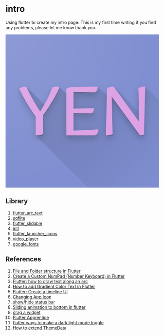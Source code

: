 # intro
Using flutter to create my intro page. This is my first time writing if you find any problems, please let me know thank you.

![Alt text](assets/icons/yen.png)

## Library
1. [flutter_arc_text](https://pub.dev/packages/flutter_arc_text)
2. [sqflite](https://pub.dev/packages/sqflite)
3. [flutter_slidable](https://pub.dev/packages/flutter_slidable)
4. [intl](https://pub.dev/packages/intl/)
5. [flutter_launcher_icons](https://pub.dev/packages/flutter_launcher_icons)
6. [video_player](https://pub.dev/packages/video_player)
7. [google_fonts](https://pub.dev/packages/google_fonts)

## References
1. [File and Folder structure in Flutter](https://medium.com/flutter-community/file-and-folder-structure-in-flutter-967b8be3155e)
2. [Create a Custom NumPad (Number Keyboard) in Flutter](https://www.kindacode.com/article/create-a-custom-numpad-number-keyboard-in-flutter/)
3. [Flutter: how to draw text along an arc](https://medium.com/mews-devs/flutter-how-to-draw-text-along-an-arc-840d5501db69)
4. [How to add Gradient Color Text in Flutter
](https://www.fluttercampus.com/guide/156/how-to-add-gradient-color-text-in-flutter/)
5. [Flutter: Create a timeline UI](https://stackoverflow.com/questions/49635381/flutter-create-a-timeline-ui)
6. [Changing App Icon](https://www.flutterbeads.com/change-app-name-in-flutter/)
7. [show/hide status bar](https://stackoverflow.com/questions/69326384/setenabledsystemuioverlays-is-deprecated-and-shouldnt-be-used-migrate-to-seten)
8. [Sliding animation to bottom in flutter](https://stackoverflow.com/questions/53278792/sliding-animation-to-bottom-in-flutter)
9. [drag a widget](https://stackoverflow.com/questions/65977699/how-to-create-a-movable-widget-in-flutter-such-that-is-stays-at-the-position-it)
10. [Flutter Apprentice](https://morioh.com/p/d04bee856437?fbclid=IwAR1TUnl1OQy_pJZBnItpihsT2BKeswDC94KsjENC5ni35VXj98bYOjgfiHk)
11. [flutter ways to make a dark light mode toggle](https://www.kindacode.com/article/flutter-ways-to-make-a-dark-light-mode-toggle/)
12. [How to extend ThemeData](https://crizantlai.medium.com/flutter-how-to-extend-themedata-b5b987a95bb5)